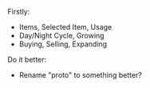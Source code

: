 Firstly:
- Items, Selected Item, Usage
- Day/Night Cycle, Growing
- Buying, Selling, Expanding

Do it better:
- Rename "proto" to something better?
